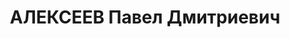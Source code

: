 ---
title: АЛЕКСЕЕВ Павел Дмитриевич
description: "1905 г.р. русский, урож. г.Ростова-на-Дону, ответственный секретарь\
  \ АЧ Краевого Совета ПСО Динамо. \n  Привлечен к уголовной ответственности за участие\
  \ в контрреволюционной, троцкистской террористической организации. \n  Осуждён 11.12.1937\
  \ г. ВК Верховного суда СССР по ст.ст.58-8-11 УК РСФСР к расстрелу. Приговор приведён\
  \ в исполнение 11.12.1937 г. в г.Ростове-на-Дону. 24.11.1956 г. ВК Верховного суда\
  \ СССР дело в отношении Алексеева П.Д. производством прекращено, за отсутствием\
  \ состава преступления."
---
